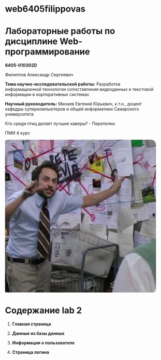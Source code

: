 # web6405filippovas
<h1>Лабораторные работы по дисциплине Web-программирование</h1>
<p><strong>6405-010302D</strong></p>
<p>Филиппов Александр Сергеевич</p>
<p><strong>Тема научно-исследовательской работы:</strong> Разработка информационной технологии сопоставления видеоданных и текстовой информации в корпоративных системах</p>
<p><strong>Научный руководитель:</strong> Минаев Евгений Юрьевич, к.т.н., доцент кафедры суперкомпьютеров и общей информатики Самарского университета</p>


Кто среди птиц делает лучшие каверы? - Перепелки

<p>ПМИ 4 курс</p>
<img src="https://github.com/bibikkkka/web6405filippovas/blob/main/pmi-4-course.jpg" alt="ПМИ 4 курс" width="500"/>

# Содержание lab 2

1. **Главная страница**

2. **Данные из базы данных**

3. **Информация о пользователе**

4. **Страница логина**

